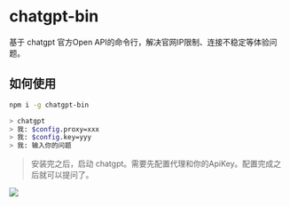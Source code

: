 # chatgpt-bin

基于 chatgpt 官方Open API的命令行，解决官网IP限制、连接不稳定等体验问题。

## 如何使用
```bash
npm i -g chatgpt-bin

> chatgpt
> 我: $config.proxy=xxx
> 我: $config.key=yyy
> 我: 输入你的问题
```
> 安装完之后，启动 chatgpt。需要先配置代理和你的ApiKey。配置完成之后就可以提问了。

![](https://sta-op.douyucdn.cn/front-publish/fed-ci-static-bed-online/111.88fca142.gif)